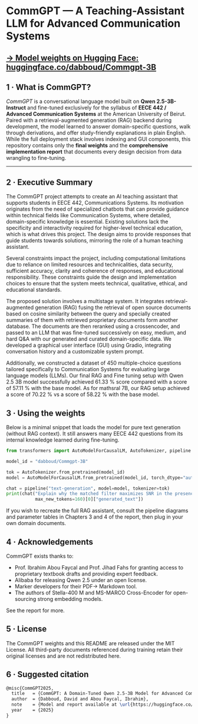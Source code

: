 # CommGPT — A Teaching-Assistant LLM for Advanced Communication Systems

[**→ Model weights on Hugging Face: huggingface.co/dabboud/Commgpt-3B**](https://huggingface.co/dabboud/Commgpt-3B)
---

## 1 · What is CommGPT?

*CommGPT* is a conversational language model built on **Qwen 2.5-3B-Instruct** and fine-tuned exclusively for the syllabus of **EECE 442 / Advanced Communication Systems** at the American University of Beirut.  Paired with a retrieval-augmented generation (RAG) backend during development, the model learned to answer domain-specific questions, walk through derivations, and offer study-friendly explanations in plain English.  While the full deployment stack involves indexing and GUI components, this repository contains only the **final weights** and the **comprehensive implementation report** that documents every design decision from data wrangling to fine-tuning.

---

## 2 · Executive Summary

The CommGPT project attempts to create an AI teaching assistant that supports students in EECE 442, Communications Systems. Its motivation originates from the need of specialized chatbots that can provide guidance within technical fields like Communication Systems, where detailed, domain-specific knowledge is essential. Existing solutions lack the specificity and interactivity required for higher-level technical education, which is what drives this project. The design aims to provide responses that guide students towards solutions, mirroring the role of a human teaching assistant.

Several constraints impact the project, including computational limitations due to reliance on limited resources and technicalities, data security, sufficient accuracy, clarity and coherence of responses, and educational responsibility. These constraints guide the design and implementation choices to ensure that the system meets technical, qualitative, ethical, and educational standards.

The proposed solution involves a multistage system. It integrates retrieval-augmented generation (RAG) fusing the retrieval of open source documents based on cosine similarity between the query and specially created summaries of them with retrieved proprietary documents form another database. The documents are then reranked using a crossencoder, and
passed to an LLM that was fine-tuned successively on easy, medium, and hard Q\&A with our generated and curated domain-specific data. We developed a graphical user interface (GUI) using Gradio, integrating conversation history and a customizable system prompt. 

Additionally, we constructed a dataset of 450 multiple-choice questions tailored specifically to Communication Systems for evaluating large language models (LLMs). 
Our final RAG and Fine tuning setup with Qwen 2.5 3B model successfully achieved 61.33 \% score compared with a score of 57.11 \% with the base model. As for mathsral 7B, our RAG setup achieved a score of 70.22 \% vs a score of 58.22 \% with the base model. 


## 3 · Using the weights

Below is a minimal snippet that loads the model for pure text generation (without RAG context).  It still answers many EECE 442 questions from its internal knowledge learned during fine-tuning.

```python
from transformers import AutoModelForCausalLM, AutoTokenizer, pipeline

model_id = "dabboud/Commgpt-3B"

tok = AutoTokenizer.from_pretrained(model_id)
model = AutoModelForCausalLM.from_pretrained(model_id, torch_dtype="auto")

chat = pipeline("text-generation", model=model, tokenizer=tok)
print(chat("Explain why the matched filter maximizes SNR in the presence of AWGN.",
           max_new_tokens=160)[0]["generated_text"])

```

If you wish to recreate the full RAG assistant, consult the pipeline diagrams and parameter tables in Chapters 3 and 4 of the report, then plug in your own domain documents.

## 4 · Acknowledgements
CommGPT exists thanks to:

- Prof. Ibrahim Abou Faycal and Prof. Jihad Fahs for granting access to proprietary textbook drafts and providing expert feedback.
- Alibaba for releasing Qwen 2.5 under an open license.
- Marker developers for their PDF→ Markdown tool.
- The authors of Stella-400 M and MS-MARCO Cross-Encoder for open-sourcing strong embedding models.

See the report for more. 

## 5 · License
The CommGPT weights and this README are released under the MIT License.
All third-party documents referenced during training retain their original licenses and are not redistributed here.

## 6 · Suggested citation

```latex
@misc{CommGPT2025,
  title   = {CommGPT: A Domain-Tuned Qwen 2.5-3B Model for Advanced Communication Systems},
  author  = {Dabboud, David and Abou Faycal, Ibrahim},
  note    = {Model and report available at \url{https://huggingface.co/dabboud/Commgpt-3B}},
  year    = {2025}
}
```

